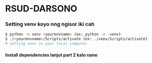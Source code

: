 # RSUD-DARSONO

### Setting venv koyo nng ngisor iki cah
```bash
$ python -m venv <yourenvname> (ex: python -m .venv)
$ ./<yourenvname>/Scripts/activate (ex: ./venv/Scripts/activate)
# setting venv in your local computer
```

#### Install dependencies lanjut part 2 kalo rame